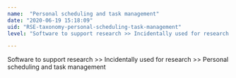 ```yaml
---
name:  "Personal scheduling and task management"
date: "2020-06-19 15:18:09"
uid: "RSE-taxonomy-personal-scheduling-task-management"
level: "Software to support research >> Incidentally used for research >> Personal scheduling and task management"

---
```


Software to support research >> Incidentally used for research >> Personal scheduling and task management